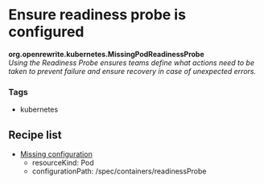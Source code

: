 # Ensure readiness probe is configured

**org.openrewrite.kubernetes.MissingPodReadinessProbe**  
_Using the Readiness Probe ensures teams define what actions need to be taken to prevent failure and ensure recovery in case of unexpected errors._

### Tags

* kubernetes

## Recipe list

* [Missing configuration](search/findresourcemissingconfiguration.md)
  * resourceKind: Pod
  * configurationPath: /spec/containers/readinessProbe

